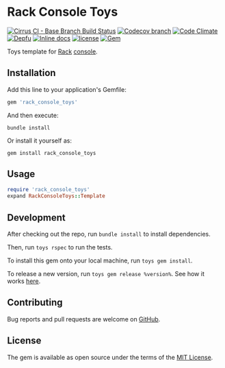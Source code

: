 # Rack Console Toys

[![Cirrus CI - Base Branch Build Status](https://img.shields.io/cirrus/github/AlexWayfer/rack_console_toys?style=flat-square)](https://cirrus-ci.com/github/AlexWayfer/rack_console_toys)
[![Codecov branch](https://img.shields.io/codecov/c/github/AlexWayfer/rack_console_toys/main.svg?style=flat-square)](https://codecov.io/gh/AlexWayfer/rack_console_toys)
[![Code Climate](https://img.shields.io/codeclimate/maintainability/AlexWayfer/rack_console_toys.svg?style=flat-square)](https://codeclimate.com/github/AlexWayfer/rack_console_toys)
[![Depfu](https://img.shields.io/depfu/AlexWayfer/rack_console_toys?style=flat-square)](https://depfu.com/repos/github/AlexWayfer/rack_console_toys)
[![Inline docs](https://inch-ci.org/github/AlexWayfer/rack_console_toys.svg?branch=main)](https://inch-ci.org/github/AlexWayfer/rack_console_toys)
[![license](https://img.shields.io/github/license/AlexWayfer/rack_console_toys.svg?style=flat-square)](https://github.com/AlexWayfer/rack_console_toys/blob/main/LICENSE.txt)
[![Gem](https://img.shields.io/gem/v/rack_console_toys.svg?style=flat-square)](https://rubygems.org/gems/rack_console_toys)

Toys template for [Rack](https://github.com/rack/rack) [console](https://github.com/davidcelis/rack-console).

## Installation

Add this line to your application's Gemfile:

```ruby
gem 'rack_console_toys'
```

And then execute:

```shell
bundle install
```

Or install it yourself as:

```shell
gem install rack_console_toys
```

## Usage

```ruby
require 'rack_console_toys'
expand RackConsoleToys::Template
```

## Development

After checking out the repo, run `bundle install` to install dependencies.

Then, run `toys rspec` to run the tests.

To install this gem onto your local machine, run `toys gem install`.

To release a new version, run `toys gem release %version%`.
See how it works [here](https://github.com/AlexWayfer/gem_toys#release).

## Contributing

Bug reports and pull requests are welcome on [GitHub](https://github.com/AlexWayfer/rack_console_toys).

## License

The gem is available as open source under the terms of the
[MIT License](https://opensource.org/licenses/MIT).
